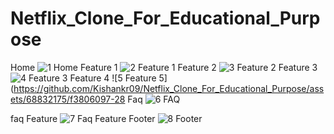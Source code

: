 # Netflix_Clone_For_Educational_Purpose

Home
![1  Home](https://github.com/Kishankr09/Netflix_Clone_For_Educational_Purpose/assets/68832175/64678d94-8219-4707-ac45-458e758da9cb)
Feature 1
![2  Feature 1](https://github.com/Kishankr09/Netflix_Clone_For_Educational_Purpose/assets/68832175/367e4598-4995-45a6-965f-c4c3c9cb50af)
Feature 2
![3  Feature 2](https://github.com/Kishankr09/Netflix_Clone_For_Educational_Purpose/assets/68832175/a92f317b-165c-4380-a833-b6e7a57fd7da)
Feature 3
![4  Feature 3](https://github.com/Kishankr09/Netflix_Clone_For_Educational_Purpose/assets/68832175/e686e730-cd6f-4e07-97e7-f7ced9fe4830)
Feature 4
![5  Feature 5](https://github.com/Kishankr09/Netflix_Clone_For_Educational_Purpose/assets/68832175/f3806097-28
Faq
![6  FAQ](https://github.com/Kishankr09/Netflix_Clone_For_Educational_Purpose/assets/68832175/4b6a8478-c251-492b-813b-5f933d087892)

faq Feature
![7  Faq Feature](https://github.com/Kishankr09/Netflix_Clone_For_Educational_Purpose/assets/68832175/4e26e29b-6c3f-46bc-8d62-29fce30f5dd1)
Footer
![8  Footer](https://github.com/Kishankr09/Netflix_Clone_For_Educational_Purpose/assets/68832175/c8956768-cf5e-4eda-9ed7-001f1e5f9a3f)
